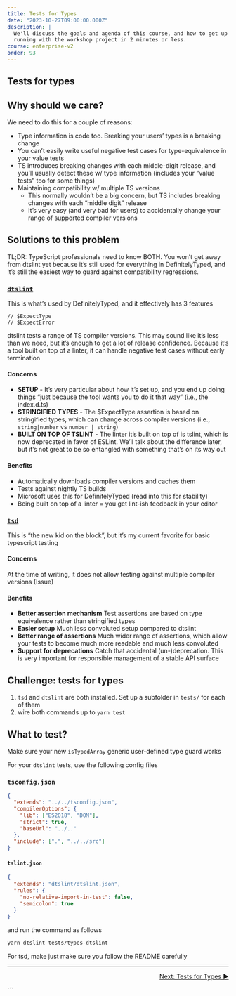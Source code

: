 ```yaml
---
title: Tests for Types
date: "2023-10-27T09:00:00.000Z"
description: |
  We'll discuss the goals and agenda of this course, and how to get up and
  running with the workshop project in 2 minutes or less.
course: enterprise-v2
order: 93
---
```


## Tests for types

## Why should we care?

We need to do this for a couple of reasons:

- Type information is code too. Breaking your users’ types is a breaking change
- You can’t easily write useful negative test cases for type-equivalence in your value tests
- TS introduces breaking changes with each middle-digit release, and you’ll usually detect these w/ type information (includes your “value tests” too for some things)
- Maintaining compatibility w/ multiple TS versions
  - This normally wouldn’t be a big concern, but TS includes breaking changes with each “middle digit” release
  - It’s very easy (and very bad for users) to accidentally change your range of supported compiler versions

## Solutions to this problem

TL;DR: TypeScript professionals need to know BOTH. You won’t get away from dtslint yet because it’s still used for everything in DefinitelyTyped, and it’s still the easiest way to guard against compatibility regressions.

### [`dtslint`](https://github.com/microsoft/dtslint)

This is what’s used by DefinitelyTyped, and it effectively has 3 features

```pre
// $ExpectType
// $ExpectError
```

dtslint tests a range of TS compiler versions. This may sound like it’s less than we need, but it’s enough to get a
lot of release confidence. Because it’s a tool built on top of a linter, it can handle negative test cases
without early termination

#### Concerns

- **SETUP** - It’s very particular about how it’s set up, and you end up doing things “just because the tool wants you to do it that way” (i.e., the index.d.ts)
- **STRINGIFIED TYPES** - The \$ExpectType assertion is based on stringified types, which can change across compiler versions (i.e., `string|number` vs `number | string`)
- **BUILT ON TOP OF TSLINT** - The linter it’s built on top of is tslint, which is now deprecated in favor of ESLint. We’ll talk about the difference later, but it’s not great to be so entangled with something that’s on its way out

#### Benefits

- Automatically downloads compiler versions and caches them
- Tests against nightly TS builds
- Microsoft uses this for DefinitelyTyped (read into this for stability)
- Being built on top of a linter = you get lint-ish feedback in your editor

### [`tsd`](https://github.com/SamVerschueren/tsd)

This is “the new kid on the block”, but it’s my current favorite for basic typescript testing

<!-- markdownlint-disable-next-line MD024 -->
#### Concerns

At the time of writing, it does not allow testing against multiple compiler versions (Issue)

<!-- markdownlint-disable-next-line MD024 -->
#### Benefits

- **Better assertion mechanism**
  Test assertions are based on type equivalence rather than stringified types
- **Easier setup**
  Much less convoluted setup compared to dtslint
- **Better range of assertions**
  Much wider range of assertions, which allow your tests to become much more readable and much less convoluted
- **Support for deprecations**
  Catch that accidental (un-)deprecation. This is very important for responsible management of a stable API surface

## Challenge: tests for types

1. `tsd` and `dtslint` are both installed. Set up a subfolder in `tests/` for each of them
2. wire both commands up to `yarn test`

## What to test?

Make sure your new `isTypedArray` generic user-defined type guard works

For your `dtslint` tests, use the following config files

### `tsconfig.json`

```json
{
  "extends": "../../tsconfig.json",
  "compilerOptions": {
    "lib": ["ES2018", "DOM"],
    "strict": true,
    "baseUrl": "../.."
  },
  "include": [".", "../../src"]
}
```

#### `tslint.json`

```json
{
  "extends": "dtslint/dtslint.json",
  "rules": {
    "no-relative-import-in-test": false,
    "semicolon": true
  }
}
```

and run the command as follows

```sh
yarn dtslint tests/types-dtslint
```

For tsd, make just make sure you follow the README carefully

---

<p align='right'>
 <a href="./10-declaration-files.md">Next: Tests for Types ▶</a>
</p>
```

